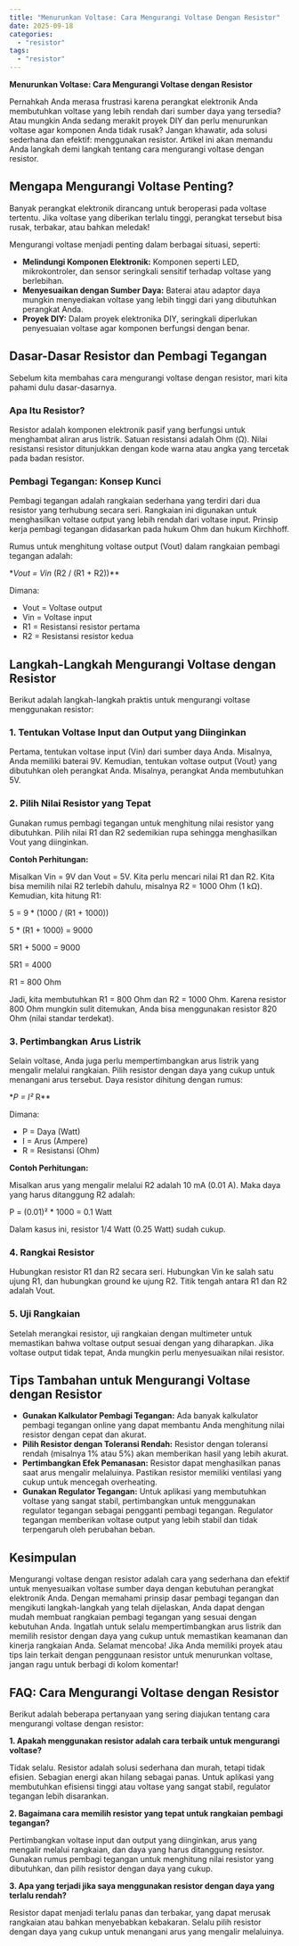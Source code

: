 ```yaml
---
title: "Menurunkan Voltase: Cara Mengurangi Voltase Dengan Resistor"
date: 2025-09-18
categories: 
  - "resistor"
tags: 
  - "resistor"
---
```


**Menurunkan Voltase: Cara Mengurangi Voltase dengan Resistor**

Pernahkah Anda merasa frustrasi karena perangkat elektronik Anda membutuhkan voltase yang lebih rendah dari sumber daya yang tersedia? Atau mungkin Anda sedang merakit proyek DIY dan perlu menurunkan voltase agar komponen Anda tidak rusak? Jangan khawatir, ada solusi sederhana dan efektif: menggunakan resistor. Artikel ini akan memandu Anda langkah demi langkah tentang cara mengurangi voltase dengan resistor.

## Mengapa Mengurangi Voltase Penting?

Banyak perangkat elektronik dirancang untuk beroperasi pada voltase tertentu. Jika voltase yang diberikan terlalu tinggi, perangkat tersebut bisa rusak, terbakar, atau bahkan meledak!

Mengurangi voltase menjadi penting dalam berbagai situasi, seperti:

- **Melindungi Komponen Elektronik:** Komponen seperti LED, mikrokontroler, dan sensor seringkali sensitif terhadap voltase yang berlebihan.
- **Menyesuaikan dengan Sumber Daya:** Baterai atau adaptor daya mungkin menyediakan voltase yang lebih tinggi dari yang dibutuhkan perangkat Anda.
- **Proyek DIY:** Dalam proyek elektronika DIY, seringkali diperlukan penyesuaian voltase agar komponen berfungsi dengan benar.

## Dasar-Dasar Resistor dan Pembagi Tegangan

Sebelum kita membahas cara mengurangi voltase dengan resistor, mari kita pahami dulu dasar-dasarnya.

### Apa Itu Resistor?

Resistor adalah komponen elektronik pasif yang berfungsi untuk menghambat aliran arus listrik. Satuan resistansi adalah Ohm (Ω). Nilai resistansi resistor ditunjukkan dengan kode warna atau angka yang tercetak pada badan resistor.

### Pembagi Tegangan: Konsep Kunci

Pembagi tegangan adalah rangkaian sederhana yang terdiri dari dua resistor yang terhubung secara seri. Rangkaian ini digunakan untuk menghasilkan voltase output yang lebih rendah dari voltase input. Prinsip kerja pembagi tegangan didasarkan pada hukum Ohm dan hukum Kirchhoff.

Rumus untuk menghitung voltase output (Vout) dalam rangkaian pembagi tegangan adalah:

\*_Vout = Vin_ (R2 / (R1 + R2))\*\*

Dimana:

- Vout = Voltase output
- Vin = Voltase input
- R1 = Resistansi resistor pertama
- R2 = Resistansi resistor kedua

## Langkah-Langkah Mengurangi Voltase dengan Resistor

Berikut adalah langkah-langkah praktis untuk mengurangi voltase menggunakan resistor:

### 1\. Tentukan Voltase Input dan Output yang Diinginkan

Pertama, tentukan voltase input (Vin) dari sumber daya Anda. Misalnya, Anda memiliki baterai 9V. Kemudian, tentukan voltase output (Vout) yang dibutuhkan oleh perangkat Anda. Misalnya, perangkat Anda membutuhkan 5V.

### 2\. Pilih Nilai Resistor yang Tepat

Gunakan rumus pembagi tegangan untuk menghitung nilai resistor yang dibutuhkan. Pilih nilai R1 dan R2 sedemikian rupa sehingga menghasilkan Vout yang diinginkan.

**Contoh Perhitungan:**

Misalkan Vin = 9V dan Vout = 5V. Kita perlu mencari nilai R1 dan R2. Kita bisa memilih nilai R2 terlebih dahulu, misalnya R2 = 1000 Ohm (1 kΩ). Kemudian, kita hitung R1:

5 = 9 \* (1000 / (R1 + 1000))

5 \* (R1 + 1000) = 9000

5R1 + 5000 = 9000

5R1 = 4000

R1 = 800 Ohm

Jadi, kita membutuhkan R1 = 800 Ohm dan R2 = 1000 Ohm. Karena resistor 800 Ohm mungkin sulit ditemukan, Anda bisa menggunakan resistor 820 Ohm (nilai standar terdekat).

### 3\. Pertimbangkan Arus Listrik

Selain voltase, Anda juga perlu mempertimbangkan arus listrik yang mengalir melalui rangkaian. Pilih resistor dengan daya yang cukup untuk menangani arus tersebut. Daya resistor dihitung dengan rumus:

\*_P = I²_ R\*\*

Dimana:

- P = Daya (Watt)
- I = Arus (Ampere)
- R = Resistansi (Ohm)

**Contoh Perhitungan:**

Misalkan arus yang mengalir melalui R2 adalah 10 mA (0.01 A). Maka daya yang harus ditanggung R2 adalah:

P = (0.01)² \* 1000 = 0.1 Watt

Dalam kasus ini, resistor 1/4 Watt (0.25 Watt) sudah cukup.

### 4\. Rangkai Resistor

Hubungkan resistor R1 dan R2 secara seri. Hubungkan Vin ke salah satu ujung R1, dan hubungkan ground ke ujung R2. Titik tengah antara R1 dan R2 adalah Vout.

### 5\. Uji Rangkaian

Setelah merangkai resistor, uji rangkaian dengan multimeter untuk memastikan bahwa voltase output sesuai dengan yang diharapkan. Jika voltase output tidak tepat, Anda mungkin perlu menyesuaikan nilai resistor.

## Tips Tambahan untuk Mengurangi Voltase dengan Resistor

- **Gunakan Kalkulator Pembagi Tegangan:** Ada banyak kalkulator pembagi tegangan online yang dapat membantu Anda menghitung nilai resistor dengan cepat dan akurat.
- **Pilih Resistor dengan Toleransi Rendah:** Resistor dengan toleransi rendah (misalnya 1% atau 5%) akan memberikan hasil yang lebih akurat.
- **Pertimbangkan Efek Pemanasan:** Resistor dapat menghasilkan panas saat arus mengalir melaluinya. Pastikan resistor memiliki ventilasi yang cukup untuk mencegah overheating.
- **Gunakan Regulator Tegangan:** Untuk aplikasi yang membutuhkan voltase yang sangat stabil, pertimbangkan untuk menggunakan regulator tegangan sebagai pengganti pembagi tegangan. Regulator tegangan memberikan voltase output yang lebih stabil dan tidak terpengaruh oleh perubahan beban.

## Kesimpulan

Mengurangi voltase dengan resistor adalah cara yang sederhana dan efektif untuk menyesuaikan voltase sumber daya dengan kebutuhan perangkat elektronik Anda. Dengan memahami prinsip dasar pembagi tegangan dan mengikuti langkah-langkah yang telah dijelaskan, Anda dapat dengan mudah membuat rangkaian pembagi tegangan yang sesuai dengan kebutuhan Anda. Ingatlah untuk selalu mempertimbangkan arus listrik dan memilih resistor dengan daya yang cukup untuk memastikan keamanan dan kinerja rangkaian Anda. Selamat mencoba! Jika Anda memiliki proyek atau tips lain terkait dengan penggunaan resistor untuk menurunkan voltase, jangan ragu untuk berbagi di kolom komentar!

## FAQ: Cara Mengurangi Voltase dengan Resistor

Berikut adalah beberapa pertanyaan yang sering diajukan tentang cara mengurangi voltase dengan resistor:

**1\. Apakah menggunakan resistor adalah cara terbaik untuk mengurangi voltase?**

Tidak selalu. Resistor adalah solusi sederhana dan murah, tetapi tidak efisien. Sebagian energi akan hilang sebagai panas. Untuk aplikasi yang membutuhkan efisiensi tinggi atau voltase yang sangat stabil, regulator tegangan lebih disarankan.

**2\. Bagaimana cara memilih resistor yang tepat untuk rangkaian pembagi tegangan?**

Pertimbangkan voltase input dan output yang diinginkan, arus yang mengalir melalui rangkaian, dan daya yang harus ditanggung resistor. Gunakan rumus pembagi tegangan untuk menghitung nilai resistor yang dibutuhkan, dan pilih resistor dengan daya yang cukup.

**3\. Apa yang terjadi jika saya menggunakan resistor dengan daya yang terlalu rendah?**

Resistor dapat menjadi terlalu panas dan terbakar, yang dapat merusak rangkaian atau bahkan menyebabkan kebakaran. Selalu pilih resistor dengan daya yang cukup untuk menangani arus yang mengalir melaluinya.
